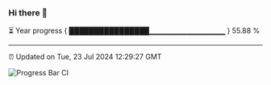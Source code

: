 ### Hi there 👋

⏳ Year progress { ████████████████▁▁▁▁▁▁▁▁▁▁▁▁▁▁ } 55.88 %

---

⏰ Updated on Tue, 23 Jul 2024 12:29:27 GMT

![Progress Bar CI](https://github.com/liununu/liununu/workflows/Progress%20Bar%20CI/badge.svg)

